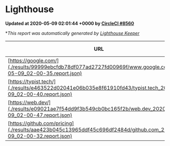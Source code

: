 
# Lighthouse

**Updated at 2020-05-09 02:01:44 +0000 by [CircleCI #8560](https://circleci.com/gh/ItinerisLtd/lighthouse-keeper-example/8560)**

**This report was automatically generated by [Lighthouse Keeper](https://github.com/itinerisltd/lighthouse-keeper)*

| URL | Performance | Accessibility | Best Practices | SEO | PWA | Updated At |
| --- | --- | --- | --- | --- | --- | --- |
| [https://google.com/](./results/99999ebcfdb78df077ad2727fd00969f/www.google.com_2020-05-09_02-00-35.report.json) | 0.91 | 0.86 | 0.93 | 0.9 | 0.56 | 2020-05-09T02:00:35.356Z |
| [https://typist.tech/](./results/e463522d02041e06b035e8f61910fd43/typist.tech_2020-05-09_02-00-40.report.json) | 0.98 | 0.92 | 0.86 | 1 | 0.59 | 2020-05-09T02:00:40.303Z |
| [https://web.dev/](./results/e09021ae7f54dd9f3b549cb0bc165f2b/web.dev_2020-05-09_02-00-47.report.json) | 0.96 | 1 | 1 | 0.98 | 1 | 2020-05-09T02:00:47.315Z |
| [https://github.com/pricing](./results/aae423b045c13965ddf45c696df2484d/github.com_2020-05-09_02-00-32.report.json) | 0.64 | 0.94 | 0.93 | 0.92 | 0.56 | 2020-05-09T02:00:32.929Z |
